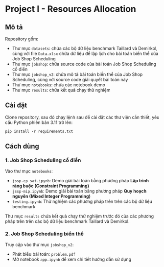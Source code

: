 # Project I - Resources Allocation

## Mô tả
Repository gồm:
- Thư mục `datasets`: chứa các bộ dữ liệu benchmark Taillard và Demirkol, cùng với file `Data.xlsx` chứa dữ liệu để lập lịch cho bài toán biến thể của Job Shop Scheduling
- Thư mục `jobshop`: chứa source code của bài toán Job Shop Scheduling cổ điển
- Thư mục `jobshop_v2`: chứa mô tả bài toán biến thể của Job Shop Scheduling, cùng với source code giải quyết bài toán này
- Thư mục `notebooks`: chứa các notebook demo
- Thư mục `results`: chứa kết quả chạy thử nghiệm

## Cài đặt
Clone repository, sau đó chạy lệnh sau để cài đặt các thư viện cần thiết, yêu cầu Python phiên bản 3.11 trở lên:
```
pip install -r requirements.txt
```

## Cách dùng
### 1. Job Shop Scheduling cổ điển
Vào thư mục `notebooks`:

- `jssp-cp_sat.ipynb`: Demo giải bài toán bằng phương pháp **Lập trình ràng buộc (Constraint Programming)**
- `jssp-mip.ipynb`: Demo giải bài toán bằng phương pháp **Quy hoạch nguyên (Mixed Integer Programming)**
- `testing.ipynb`: Thử nghiệm các phương pháp trên trên các bộ dữ liệu benchmark

Thư mục `results` chứa kết quả chạy thử nghiệm trước đó của các phương pháp trên trên các bộ dữ liệu benchmark Taillard và Demirkol.
### 2. Job Shop Scheduling biến thể
Truy cập vào thư mục `jobshop_v2`:
- Phát biểu bài toán: `problem.pdf`
- Mở notebook `app.ipynb` để xem chi tiết hướng dẫn sử dụng